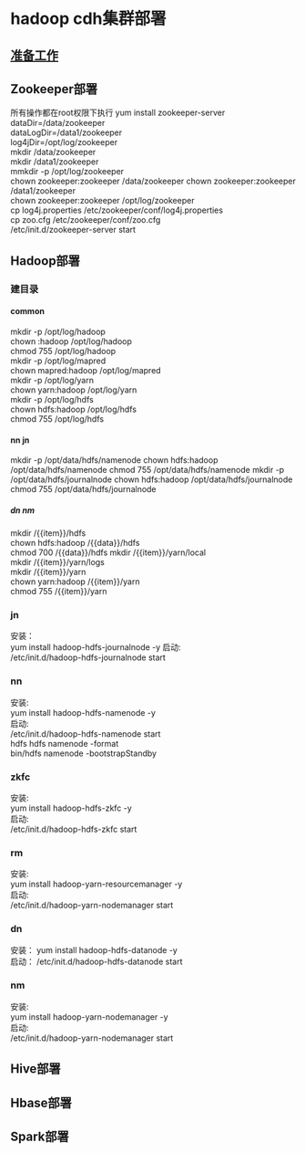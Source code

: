 # hadoop cdh集群部署

## [准备工作](docs/prepare.md)
## Zookeeper部署
所有操作都在root权限下执行
yum install zookeeper-server  
dataDir=/data/zookeeper  
dataLogDir=/data1/zookeeper  
log4jDir=/opt/log/zookeeper  
mkdir /data/zookeeper  
mkdir /data1/zookeeper  
mmkdir -p /opt/log/zookeeper  
chown  zookeeper:zookeeper /data/zookeeper 
chown  zookeeper:zookeeper /data1/zookeeper  
chown  zookeeper:zookeeper /opt/log/zookeeper  
cp log4j.properties /etc/zookeeper/conf/log4j.properties  
cp zoo.cfg /etc/zookeeper/conf/zoo.cfg  
/etc/init.d/zookeeper-server start  

## Hadoop部署
### 建目录
#### common  
mkdir -p /opt/log/hadoop  
chown :hadoop /opt/log/hadoop  
chmod 755  /opt/log/hadoop  
mkdir -p /opt/log/mapred  
chown mapred:hadoop /opt/log/mapred  
mkdir -p /opt/log/yarn  
chown yarn:hadoop /opt/log/yarn  
mkdir -p /opt/log/hdfs  
chown hdfs:hadoop /opt/log/hdfs  
chmod 755 /opt/log/hdfs  

#### nn jn  
mkdir -p /opt/data/hdfs/namenode
chown hdfs:hadoop /opt/data/hdfs/namenode
chmod 755 /opt/data/hdfs/namenode
mkdir -p /opt/data/hdfs/journalnode
chown hdfs:hadoop /opt/data/hdfs/journalnode
chmod 755 /opt/data/hdfs/journalnode

##### dn nm  
mkdir  /{{item}}/hdfs  
chown hdfs:hadoop /{{data}}/hdfs  
chmod 700  /{{data}}/hdfs 
mkdir /{{item}}/yarn/local  
mkdir /{{item}}/yarn/logs  
mkdir /{{item}}/yarn  
chown yarn:hadoop /{{item}}/yarn  
chmod 755 /{{item}}/yarn  

### jn
安装：  
yum install hadoop-hdfs-journalnode -y 
启动:  
/etc/init.d/hadoop-hdfs-journalnode start  

### nn 
安装:  
yum install hadoop-hdfs-namenode -y  
启动:  
/etc/init.d/hadoop-hdfs-namenode start  
hdfs hdfs namenode -format  
bin/hdfs namenode  -bootstrapStandby  

### zkfc  
安装:  
yum install hadoop-hdfs-zkfc -y  
启动:  
/etc/init.d/hadoop-hdfs-zkfc start  

### rm  
安装:  
yum install hadoop-yarn-resourcemanager -y  
启动:  
/etc/init.d/hadoop-yarn-nodemanager start  

### dn  
安装： 
yum install hadoop-hdfs-datanode -y  
启动： 
/etc/init.d/hadoop-hdfs-datanode start  

### nm 
安装:   
yum install hadoop-yarn-nodemanager -y  
启动:  
/etc/init.d/hadoop-yarn-nodemanager start  


## Hive部署

## Hbase部署

## Spark部署



